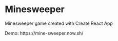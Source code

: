 # Minesweeper
<p>Minesweeper game created with Create React App</p>
<p>Demo: https://mine-sweeper.now.sh/</p>
